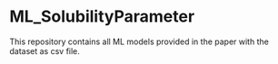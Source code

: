 # ML_SolubilityParameter
This repository contains all ML models provided in the paper with the dataset as csv file.
